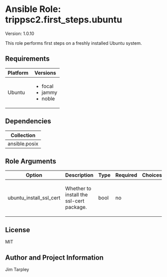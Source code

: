 <!-- BEGIN_ANSIBLE_DOCS -->

# Ansible Role: trippsc2.first_steps.ubuntu
Version: 1.0.10

This role performs first steps on a freshly installed Ubuntu system.

## Requirements

| Platform | Versions |
| -------- | -------- |
| Ubuntu | <ul><li>focal</li><li>jammy</li><li>noble</li></ul> |

## Dependencies

| Collection |
| ---------- |
| ansible.posix |

## Role Arguments
|Option|Description|Type|Required|Choices|Default|
|---|---|---|---|---|---|
| ubuntu_install_ssl_cert | <p>Whether to install the ssl-cert package.</p> | bool | no |  | true |


## License
MIT

## Author and Project Information
Jim Tarpley
<!-- END_ANSIBLE_DOCS -->
